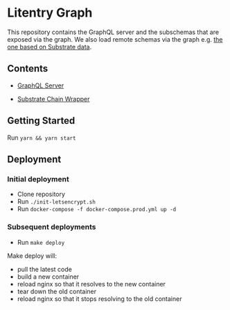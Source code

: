 # Litentry Graph

This repository contains the GraphQL server and the subschemas that are exposed via the graph. We also load remote schemas via the graph e.g. [the one based on Substrate data](https://github.com/litentry/squid).

## Contents

- [GraphQL Server](https://github.com/litentry/litentry-graph/blob/main/graphql-server/README.md)

- [Substrate Chain Wrapper](https://github.com/litentry/litentry-graph/blob/main/subschemas/substrate-chain/README.md)

## Getting Started

Run `yarn && yarn start`

## Deployment

### Initial deployment

- Clone repository
- Run `./init-letsencrypt.sh`
- Run `docker-compose -f docker-compose.prod.yml up -d`

### Subsequent deployments

- Run `make deploy`

Make deploy will: 
- pull the latest code
- build a new container
- reload nginx so that it resolves to the new container
- tear down the old container 
- reload nginx so that it stops resolving to the old container